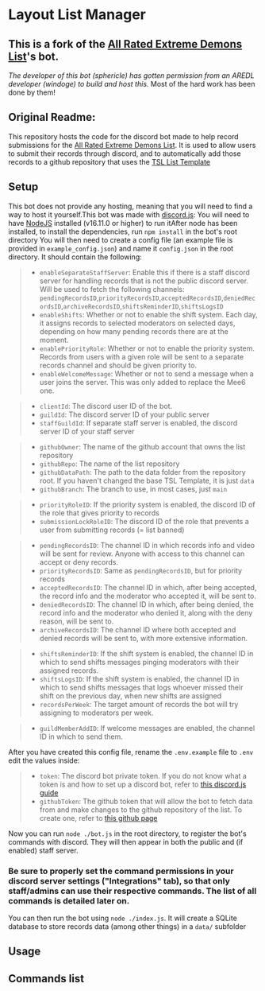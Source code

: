 # Layout List Manager

## This is a fork of the [All Rated Extreme Demons List](https://aredl.net)'s bot.

_The developer of this bot (sphericle) has gotten permission from an AREDL developer (windoge) to build and host this._ Most of the hard work has been done by them!

## Original Readme:

This repository hosts the code for the discord bot made to help record submissions for the [All Rated Extreme Demons List](https://aredl.net). It is used to allow users to submit their records through discord, and to automatically add those records to a github repository that uses the [TSL List Template](https://github.com/TheShittyList/GDListTemplate)

## Setup

This bot does not provide any hosting, meaning that you will need to find a way to host it yourself.This bot was made with [discord.js](https://discord.js.org/): You will need to have [NodeJS](https://nodejs.org/en) installed (v16.11.0 or higher) to run itAfter node has been installed, to install the dependencies, run `npm install` in the bot's root directory
You will then need to create a config file (an example file is provided in `example_config.json`) and name it `config.json` in the root directory. It should contain the following:

> -   `enableSeparateStaffServer`: Enable this if there is a staff discord server for handling records that is not the public discord server. Will be used to fetch the following channels: `pendingRecordsID`,`priorityRecordsID`,`acceptedRecordsID`,`deniedRecordsID`,`archiveRecordsID`,`shiftsReminderID`,`shiftsLogsID`
> -   `enableShifts`: Whether or not to enable the shift system. Each day, it assigns records to selected moderators on selected days, depending on how many pending records there are at the moment.
> -   `enablePriorityRole`: Whether or not to enable the priority system. Records from users with a given role will be sent to a separate records channel and should be given priority to.
> -   `enableWelcomeMessage`: Whether or not to send a message when a user joins the server. This was only added to replace the Mee6 one.

> -   `clientId`: The discord user ID of the bot.
> -   `guildId`: The discord server ID of your public server
> -   `staffGuildId`: If separate staff server is enabled, the discord server ID of your staff server

> -   `githubOwner`: The name of the github account that owns the list repository
> -   `githubRepo`: The name of the list repository
> -   `githubDataPath`: The path to the data folder from the repository root. If you haven't changed the base TSL Template, it is just `data`
> -   `githubBranch`: The branch to use, in most cases, just `main`

> -   `priorityRoleID`: If the priority system is enabled, the discord ID of the role that gives priority to records
> -   `submissionLockRoleID`: The discord ID of the role that prevents a user from submitting records (= list banned)

> -   `pendingRecordsID`: The channel ID in which records info and video will be sent for review. Anyone with access to this channel can accept or deny records.
> -   `priorityRecordsID`: Same as `pendingRecordsID`, but for priority records
> -   `acceptedRecordsID`: The channel ID in which, after being accepted, the record info and the moderator who accepted it, will be sent to.
> -   `deniedRecordsID`: The channel ID in which, after being denied, the record info and the moderator who denied it, along with the deny reason, will be sent to.
> -   `archiveRecordsID`: The channel ID where both accepted and denied records will be sent to, with more extensive information.

> -   `shiftsReminderID`: If the shift system is enabled, the channel ID in which to send shifts messages pinging moderators with their assigned records.
> -   `shiftsLogsID`: If the shift system is enabled, the channel ID in which to send shifts messages that logs whoever missed their shift on the previous day, when new shifts are assigned
> -   `recordsPerWeek`: The target amount of records the bot will try assigning to moderators per week.

> -   `guildMemberAddID`: If welcome messages are enabled, the channel ID in which to send them.

After you have created this config file, rename the `.env.example` file to `.env` edit the values inside:

> -   `token`: The discord bot private token. If you do not know what a token is and how to set up a discord bot, refer to [this discord.js guide](https://discordjs.guide/preparations/setting-up-a-bot-application.html)
> -   `githubToken`: The github token that will allow the bot to fetch data from and make changes to the github repository of the list. To create one, refer to [this github page](https://docs.github.com/en/authentication/keeping-your-account-and-data-secure/managing-your-personal-access-tokens)

Now you can run `node ./bot.js` in the root directory, to register the bot's commands with discord. They will then appear in both the public and (if enabled) staff server.

### Be sure to properly set the command permissions in your discord server settings ("Integrations" tab), so that only staff/admins can use their respective commands. The list of all commands is detailed later on.

You can then run the bot using `node ./index.js`. It will create a SQLite database to store records data (among other things) in a `data/` subfolder

## Usage

## Commands list
